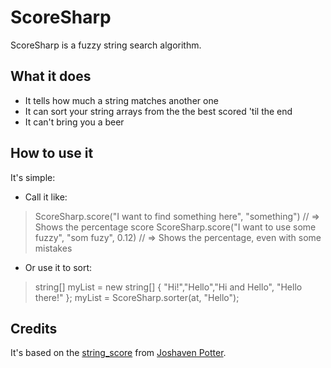 # ScoreSharp

ScoreSharp is a fuzzy string search algorithm.

## What it does

 * It tells how much a string matches another one
 * It can sort your string arrays from the the best scored 'til the end
 * It can't bring you a beer

## How to use it

It's simple:

 * Call it like:
>	ScoreSharp.score("I want to find something here", "something") // => Shows the percentage score
>	ScoreSharp.score("I want to use some fuzzy", "som fuzy", 0.12) // => Shows the percentage, even with some mistakes
 * Or use it to sort:
>	string[] myList = new string[] { "Hi!","Hello","Hi and Hello", "Hello there!" };
>	myList = ScoreSharp.sorter(at, "Hello");

## Credits

It's based on the [string_score](https://github.com/joshaven/string_score) from [Joshaven Potter](https://github.com/joshaven/).


